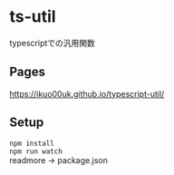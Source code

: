 # ts-util
typescriptでの汎用関数

## Pages
<https://ikuo00uk.github.io/typescript-util/>


## Setup
`npm install`  
`npm run watch`  
readmore -> package.json